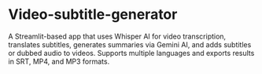 # Video-subtitle-generator
A Streamlit-based app that uses Whisper AI for video transcription, translates subtitles, generates summaries via Gemini AI, and adds subtitles or dubbed audio to videos. Supports multiple languages and exports results in SRT, MP4, and MP3 formats.
